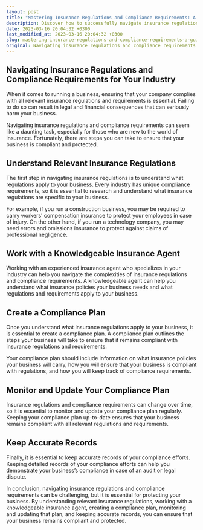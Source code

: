 ```yaml
---
layout: post
title: "Mastering Insurance Regulations and Compliance Requirements: A Guide for Your Industry"
description: Discover how to successfully navigate insurance regulations and compliance requirements for your business with our expert guidance.
date: 2023-03-16 20:04:32 +0300
last_modified_at: 2023-03-16 20:04:32 +0300
slug: mastering-insurance-regulations-and-compliance-requirements-a-guide-for-your-industry
original: Navigating insurance regulations and compliance requirements for your industry.
---
```

## Navigating Insurance Regulations and Compliance Requirements for Your Industry

When it comes to running a business, ensuring that your company complies with all relevant insurance regulations and requirements is essential. Failing to do so can result in legal and financial consequences that can seriously harm your business.

Navigating insurance regulations and compliance requirements can seem like a daunting task, especially for those who are new to the world of insurance. Fortunately, there are steps you can take to ensure that your business is compliant and protected.

## Understand Relevant Insurance Regulations

The first step in navigating insurance regulations is to understand what regulations apply to your business. Every industry has unique compliance requirements, so it is essential to research and understand what insurance regulations are specific to your business.

For example, if you run a construction business, you may be required to carry workers’ compensation insurance to protect your employees in case of injury. On the other hand, if you run a technology company, you may need errors and omissions insurance to protect against claims of professional negligence.

## Work with a Knowledgeable Insurance Agent

Working with an experienced insurance agent who specializes in your industry can help you navigate the complexities of insurance regulations and compliance requirements. A knowledgeable agent can help you understand what insurance policies your business needs and what regulations and requirements apply to your business.

## Create a Compliance Plan

Once you understand what insurance regulations apply to your business, it is essential to create a compliance plan. A compliance plan outlines the steps your business will take to ensure that it remains compliant with insurance regulations and requirements.

Your compliance plan should include information on what insurance policies your business will carry, how you will ensure that your business is compliant with regulations, and how you will keep track of compliance requirements.

## Monitor and Update Your Compliance Plan

Insurance regulations and compliance requirements can change over time, so it is essential to monitor and update your compliance plan regularly. Keeping your compliance plan up-to-date ensures that your business remains compliant with all relevant regulations and requirements.

## Keep Accurate Records

Finally, it is essential to keep accurate records of your compliance efforts. Keeping detailed records of your compliance efforts can help you demonstrate your business’s compliance in case of an audit or legal dispute.

In conclusion, navigating insurance regulations and compliance requirements can be challenging, but it is essential for protecting your business. By understanding relevant insurance regulations, working with a knowledgeable insurance agent, creating a compliance plan, monitoring and updating that plan, and keeping accurate records, you can ensure that your business remains compliant and protected.